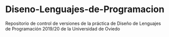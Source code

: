 # Diseno-Lenguajes-de-Programacion
Repositorio de control de versiones de la práctica de Diseño de Lenguajes de Programación 2019/20 de la Universidad de Oviedo
